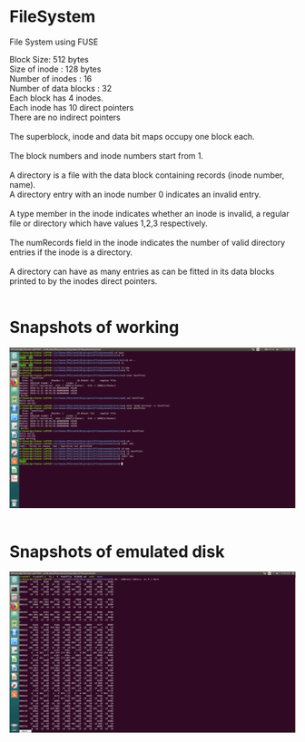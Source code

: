 # FileSystem
File System using FUSE

Block Size: 512 bytes<br>
Size of inode : 128 bytes<br>
Number of inodes : 16<br>
Number of data blocks : 32<br>
Each block has 4 inodes.<br>
Each inode has 10 direct pointers<br>
There are no indirect pointers <br>
<br>
The superblock, inode and data bit maps occupy one block each.
<br><br>
The block numbers and inode numbers start from 1.
<br><br>
A directory is a file with the data block containing records (inode number, name).<br>
A directory entry with an inode number 0 indicates an invalid entry.<br>
<br>
A type member in the inode indicates whether an inode is invalid, a regular file or directory which have values 1,2,3 respectively.
<br><br>
The numRecords field in the inode  indicates the number of valid directory entries if the inode is a directory.
<br><br>
A directory can have as many entries as can be fitted in its data blocks printed to by the inodes direct pointers.
<br><br>
# Snapshots of working
![alt text](https://github.com/siri1398/FileSystemsOS/blob/master/snapshots/commands.png)
<br><br>
# Snapshots of emulated disk
![alt text](https://github.com/siri1398/FileSystemsOS/blob/master/snapshots/octal_dump1.png)
